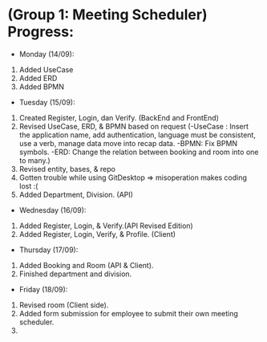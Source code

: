 # (Group 1: Meeting Scheduler) Progress:
- Monday (14/09):
1. Added UseCase
2. Added ERD
3. Added BPMN

- Tuesday (15/09):
1. Created Register, Login, dan Verify. (BackEnd and FrontEnd)
2. Revised UseCase, ERD, & BPMN based on request 
(-UseCase : Insert the application name, add authentication, language must be consistent, use a verb, manage data move into recap data.
-BPMN: Fix BPMN symbols.
-ERD: Change the relation between booking and room into one to many.)
3. Revised entity, bases, & repo
4. Gotten trouble while using GitDesktop => misoperation makes coding lost :(
5. Added Department, Division. (API)

- Wednesday (16/09):
1. Added Register, Login, & Verify.(API Revised Edition)
2. Added Register, Login, Verify, & Profile. (Client)

- Thursday (17/09):
1. Added Booking and Room (API & Client).
2. Finished department and division.

- Friday (18/09):
1. Revised room (Client side).
2. Added form submission for employee to submit their own meeting scheduler.
3.
